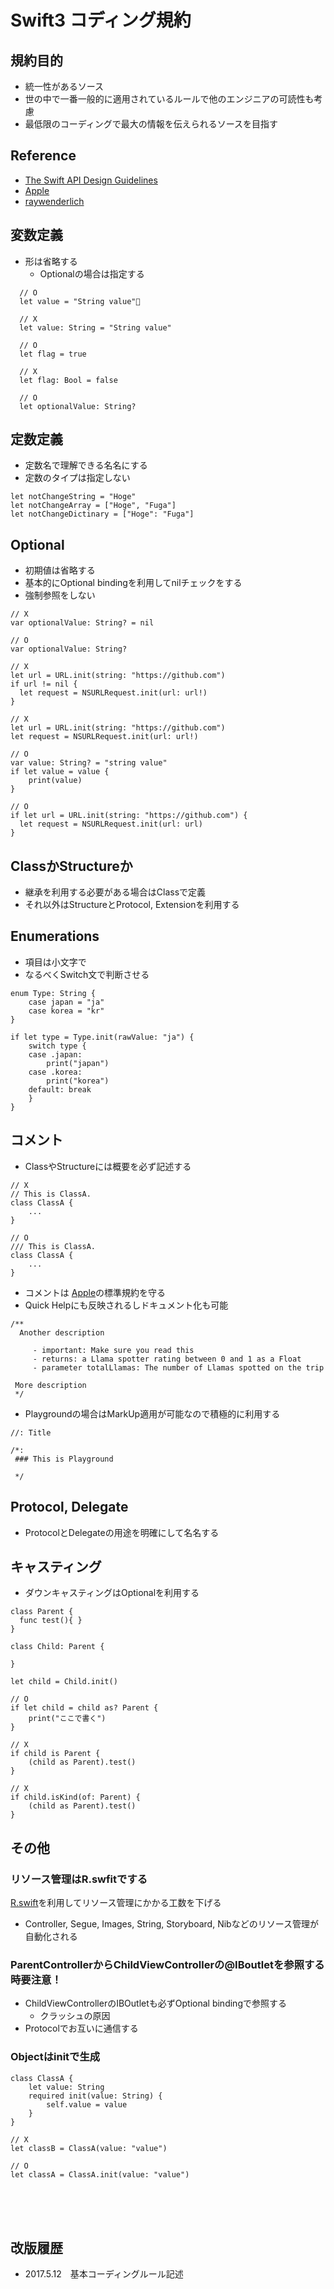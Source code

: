 # Swift3 コディング規約

## 規約目的
- 統一性があるソース
- 世の中で一番一般的に適用されているルールで他のエンジニアの可読性も考慮
- 最低限のコーディングで最大の情報を伝えられるソースを目指す

## Reference
- [The Swift API Design Guidelines](https://swift.org/documentation/api-design-guidelines/)
- [Apple](https://developer.apple.com/library/content/documentation/Xcode/Reference/xcode_markup_formatting_ref/SymbolDocumentation.html)
- [raywenderlich](https://github.com/raywenderlich/swift-style-guide/blob/master/README.markdown)

## 変数定義

- 形は省略する
  - Optionalの場合は指定する

```
  // O
  let value = "String value"

  // X
  let value: String = "String value"

  // O
  let flag = true

  // X
  let flag: Bool = false

  // O
  let optionalValue: String?

```

## 定数定義
- 定数名で理解できる名名にする
- 定数のタイプは指定しない

```
let notChangeString = "Hoge"
let notChangeArray = ["Hoge", "Fuga"]
let notChangeDictinary = ["Hoge": "Fuga"]
```


## Optional
- 初期値は省略する
- 基本的にOptional bindingを利用してnilチェックをする
- 強制参照をしない

```
// X
var optionalValue: String? = nil

// O
var optionalValue: String?

// X
let url = URL.init(string: "https://github.com")
if url != nil {
  let request = NSURLRequest.init(url: url!)
}

// X
let url = URL.init(string: "https://github.com")
let request = NSURLRequest.init(url: url!)

// O
var value: String? = "string value"
if let value = value {
    print(value)
}

// O
if let url = URL.init(string: "https://github.com") {
  let request = NSURLRequest.init(url: url)  
}
```

## ClassかStructureか
- 継承を利用する必要がある場合はClassで定義
- それ以外はStructureとProtocol, Extensionを利用する

## Enumerations
- 項目は小文字で
- なるべくSwitch文で判断させる

```
enum Type: String {
    case japan = "ja"
    case korea = "kr"
}

if let type = Type.init(rawValue: "ja") {
    switch type {
    case .japan:
        print("japan")
    case .korea:
        print("korea")
    default: break
    }
}
```

## コメント
- ClassやStructureには概要を必ず記述する

```
// X
// This is ClassA.
class ClassA {
    ...
}

// O
/// This is ClassA.
class ClassA {
    ...
}
```
- コメントは [Apple](https://developer.apple.com/library/content/documentation/Xcode/Reference/xcode_markup_formatting_ref/AddingMarkup.html#//apple_ref/doc/uid/TP40016497-CH100-SW1)の標準規約を守る
- Quick Helpにも反映されるしドキュメント化も可能
  
```
/**
  Another description

     - important: Make sure you read this
     - returns: a Llama spotter rating between 0 and 1 as a Float
     - parameter totalLlamas: The number of Llamas spotted on the trip

 More description
 */
```

- Playgroundの場合はMarkUp適用が可能なので積極的に利用する

```
//: Title

/*:
 ### This is Playground

 */
```

## Protocol, Delegate
- ProtocolとDelegateの用途を明確にして名名する

## キャスティング
- ダウンキャスティングはOptionalを利用する

```
class Parent {
  func test(){ }
}

class Child: Parent {
    
}

let child = Child.init()

// O
if let child = child as? Parent {
    print("ここで書く")
}

// X
if child is Parent {
    (child as Parent).test()
}

// X
if child.isKind(of: Parent) {
    (child as Parent).test()
}
```


## その他

### リソース管理はR.swfitでする
[R.swift](https://github.com/mac-cain13/R.swift)を利用してリソース管理にかかる工数を下げる
- Controller, Segue, Images, String, Storyboard, Nibなどのリソース管理が自動化される

### ParentControllerからChildViewControllerの@IBoutletを参照する時要注意！
- ChildViewControllerのIBOutletも必ずOptional bindingで参照する
  - クラッシュの原因
- Protocolでお互いに通信する

### Objectはinitで生成

```
class ClassA {
    let value: String
    required init(value: String) {
        self.value = value
    }
}

// X
let classB = ClassA(value: "value")

// O
let classA = ClassA.init(value: "value")
```

<br>
<br>
<br>  

## 改版履歴
- 2017.5.12　基本コーディングルール記述
